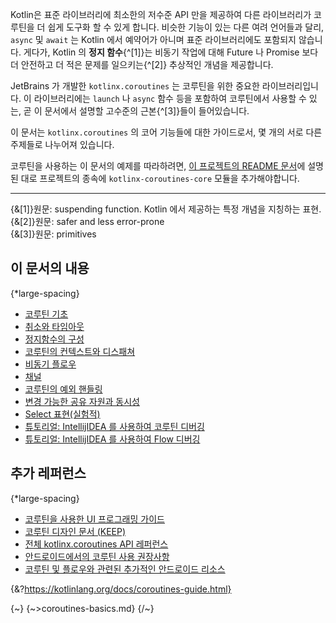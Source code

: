 Kotlin은 표준 라이브러리에 최소한의 저수준 API 만을 제공하여 다른 라이브러리가 코루틴을 더 쉽게 도구화 할 수 있게 합니다. 
비슷한 기능이 있는 다른 여려 언어들과 달리, `async` 및 `await` 는 Kotlin 에서 예약어가 아니며 표준 라이브러리에도 포함되지 않습니다.
게다가, Kotlin 의 **정지 함수**{^[1]}는 비동기 작업에 대해 Future 나 Promise 보다 더 안전하고 더 적은 문제를 일으키는{^[2]} 추상적인 개념을 제공합니다.

JetBrains 가 개발한 `kotlinx.coroutines` 는 코루틴을 위한 중요한 라이브러리입니다. 이 라이브러리에는 `launch` 나 `async` 함수 등을 포함하여 코루틴에서 사용할 수 있는, 곧 이 문서에서 설명할 고수준의 근본{^[3]}들이 들어있습니다.

이 문서는 `kotlinx.coroutines` 의 코어 기능들에 대한 가이드로서, 몇 개의 서로 다른 주제들로 나누어져 있습니다.

코루틴을 사용하는 이 문서의 예제를 따라하려면, [이 프로젝트의 README 문서](https://github.com/Kotlin/kotlinx.coroutines/blob/master/README.md#using-in-your-projects)에 설명된 대로 프로젝트의 종속에 `kotlinx-coroutines-core` 모듈을 추가해야합니다.   

--- 
{&[1]}원문: suspending function. Kotlin 에서 제공하는 특정 개념을 지칭하는 표현.  
{&[2]}원문: safer and less error-prone  
{&[3]}원문: primitives


## 이 문서의 내용

{*large-spacing}

- [코루틴 기초](/docs/coroutines-basics.md)
- [취소와 타임아웃](/docs/cancellation-and-timeouts.md)
- [정지함수의 구성](/docs/composing-suspending-functions.md)
- [코루틴의 컨텍스트와 디스패쳐](/docs/coroutine-context-and-dispatchers.md)
- [비동기 플로우](/docs/flow.md)
- [채널](/docs/channels.md)
- [코루틴의 예외 핸들링](/docs/exception-handling.md)
- [변경 가능한 공유 자원과 동시성](/docs/shared-mutable-state-and-concurrency.md)
- [Select 표현(실험적)](https://kotlinlang.org/docs/select-expressions.html)
- [튜토리얼: IntellijIDEA 를 사용하여 코루틴 디버깅](https://kotlinlang.org/docs/debug-coroutines-with-idea)
- [튜토리얼: IntellijIDEA 를 사용하여 Flow 디버깅](https://kotlinlang.org/docs/debug-flow-with-idea)

## 추가 레퍼런스

{*large-spacing}

- [코루틴을 사용한 UI 프로그래밍 가이드](https://github.com/Kotlin/kotlinx.coroutines/blob/master/ui/coroutines-guide-ui.md)
- [코루틴 디자인 문서 (KEEP)](https://github.com/Kotlin/KEEP/blob/master/proposals/coroutines.md)
- [전체 kotlinx.coroutines API 레퍼런스](https://kotlinlang.org/api/kotlinx.coroutines/)
- [안드로이드에서의 코루틴 사용 권장사항](https://developer.android.com/kotlin/coroutines/coroutines-best-practices)
- [코루틴 및 플로우와 관련된 추가적인 안드로이드 리소스](https://developer.android.com/kotlin/coroutines/additional-resources)

{&?https://kotlinlang.org/docs/coroutines-guide.html}

{~}
{~>coroutines-basics.md}
{/~}